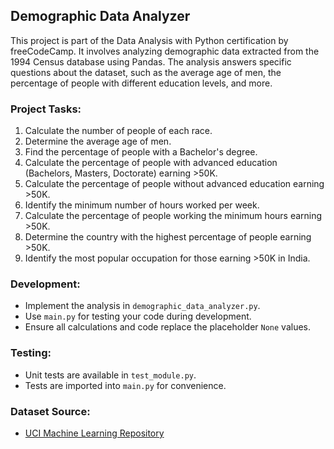 ## Demographic Data Analyzer

This project is part of the Data Analysis with Python certification by freeCodeCamp. It involves analyzing demographic data extracted from the 1994 Census database using Pandas. The analysis answers specific questions about the dataset, such as the average age of men, the percentage of people with different education levels, and more.

### Project Tasks:
1. Calculate the number of people of each race.
2. Determine the average age of men.
3. Find the percentage of people with a Bachelor's degree.
4. Calculate the percentage of people with advanced education (Bachelors, Masters, Doctorate) earning >50K.
5. Calculate the percentage of people without advanced education earning >50K.
6. Identify the minimum number of hours worked per week.
7. Calculate the percentage of people working the minimum hours earning >50K.
8. Determine the country with the highest percentage of people earning >50K.
9. Identify the most popular occupation for those earning >50K in India.

### Development:
- Implement the analysis in `demographic_data_analyzer.py`.
- Use `main.py` for testing your code during development.
- Ensure all calculations and code replace the placeholder `None` values.

### Testing:
- Unit tests are available in `test_module.py`.
- Tests are imported into `main.py` for convenience.

### Dataset Source:
- [UCI Machine Learning Repository](https://archive.ics.uci.edu/ml/index.php)
